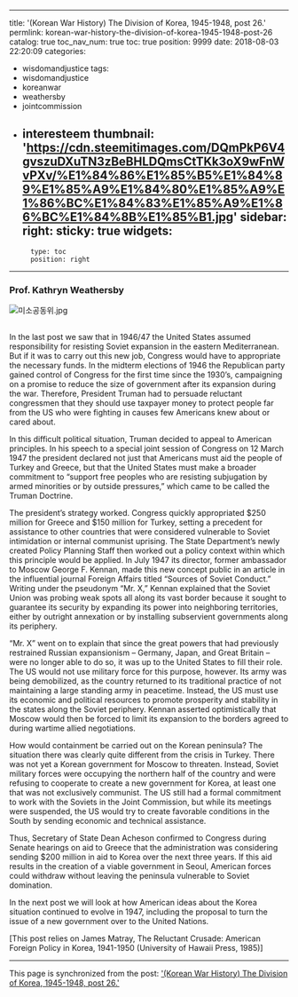 
---
title: '(Korean War History) The Division of Korea, 1945-1948, post 26.'
permlink: korean-war-history-the-division-of-korea-1945-1948-post-26
catalog: true
toc_nav_num: true
toc: true
position: 9999
date: 2018-08-03 22:20:09
categories:
- wisdomandjustice
tags:
- wisdomandjustice
- koreanwar
- weathersby
- jointcommission
- interesteem
thumbnail: 'https://cdn.steemitimages.com/DQmPkP6V4gvszuDXuTN3zBeBHLDQmsCtTKk3oX9wFnWvPXv/%E1%84%86%E1%85%B5%E1%84%89%E1%85%A9%E1%84%80%E1%85%A9%E1%86%BC%E1%84%83%E1%85%A9%E1%86%BC%E1%84%8B%E1%85%B1.jpg'
sidebar:
    right:
        sticky: true
widgets:
    -
        type: toc
        position: right
---


### Prof. Kathryn Weathersby

![미소공동위.jpg](https://cdn.steemitimages.com/DQmPkP6V4gvszuDXuTN3zBeBHLDQmsCtTKk3oX9wFnWvPXv/%E1%84%86%E1%85%B5%E1%84%89%E1%85%A9%E1%84%80%E1%85%A9%E1%86%BC%E1%84%83%E1%85%A9%E1%86%BC%E1%84%8B%E1%85%B1.jpg)

## 
In the last post we saw that in 1946/47 the United States assumed responsibility for resisting Soviet expansion in the eastern Mediterranean. But if it was to carry out this new job, Congress would have to appropriate the necessary funds. In the midterm elections of 1946 the Republican party gained control of Congress for the first time since the 1930’s, campaigning on a promise to reduce the size of government after its expansion during the war. Therefore, President Truman had to persuade reluctant congressmen that they should use taxpayer money to protect people far from the US who were fighting in causes few Americans knew about or cared about. 


In this difficult political situation, Truman decided to appeal to American principles. In his speech to a special joint session of Congress on 12 March 1947 the president declared not just that Americans must aid the people of Turkey and Greece, but that the United States must make a broader commitment to “support free peoples who are resisting subjugation by armed minorities or by outside pressures,” which came to be called the Truman Doctrine. 


The president’s strategy worked. Congress quickly appropriated $250 million for Greece and $150 million for Turkey, setting a precedent for assistance to other countries that were considered vulnerable to Soviet intimidation or internal communist uprising. The State Department’s newly created Policy Planning Staff then worked out a policy context within which this principle would be applied. In July 1947 its director, former ambassador to Moscow George F. Kennan, made this new concept public in an article in the influential journal Foreign Affairs titled “Sources of Soviet Conduct.” Writing under the pseudonym “Mr. X,” Kennan explained that the Soviet Union was probing weak spots all along its vast border because it sought to guarantee its security by expanding its power into neighboring territories, either by outright annexation or by installing subservient governments along its periphery.


“Mr. X” went on to explain that since the great powers that had previously restrained Russian expansionism – Germany, Japan, and Great Britain – were no longer able to do so, it was up to the United States to fill their role. The US would not use military force for this purpose, however. Its army was being demobilized, as the country returned to its traditional practice of not maintaining a large standing army in peacetime. Instead, the US must use its economic and political resources to promote prosperity and stability in the states along the Soviet periphery. Kennan asserted optimistically that Moscow would then be forced to limit its expansion to the borders agreed to during wartime allied negotiations.


How would containment be carried out on the Korean peninsula? The situation there was clearly quite different from the crisis in Turkey. There was not yet a Korean government for Moscow to threaten. Instead, Soviet military forces were occupying the northern half of the country and were refusing to cooperate to create a new government for Korea, at least one that was not exclusively communist. The US still had a formal commitment to work with the Soviets in the Joint Commission, but while its meetings were suspended, the US would try to create favorable conditions in the South by sending economic and technical assistance.


Thus, Secretary of State Dean Acheson confirmed to Congress during Senate hearings on aid to Greece that the administration was considering sending $200 million in aid to Korea over the next three years. If this aid results in the creation of a viable government in Seoul, American forces could withdraw without leaving the peninsula vulnerable to Soviet domination. 
	

In the next post we will look at how American ideas about the Korea situation continued to evolve in 1947, including the proposal to turn the issue of a new government over to the United Nations.


[This post relies on James Matray, The Reluctant Crusade: American Foreign Policy in Korea, 1941-1950 (University of Hawaii Press, 1985)]

- - -

This page is synchronized from the post: ['(Korean War History) The Division of Korea, 1945-1948, post 26.'](https://steemit.com/@wisdomandjustice/korean-war-history-the-division-of-korea-1945-1948-post-26)
